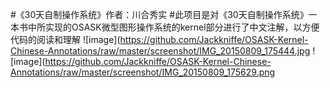 #《30天自制操作系统》作者：川合秀实
#此项目是对《30天自制操作系统》一本书中所实现的OSASK微型图形操作系统的kernel部分进行了中文注解，以方便代码的阅读和理解
![image](https://github.com/Jackkniffe/OSASK-Kernel-Chinese-Annotations/raw/master/screenshot/IMG_20150809_175444.jpg
![image](https://github.com/Jackkniffe/OSASK-Kernel-Chinese-Annotations/raw/master/screenshot/IMG_20150809_175629.png

